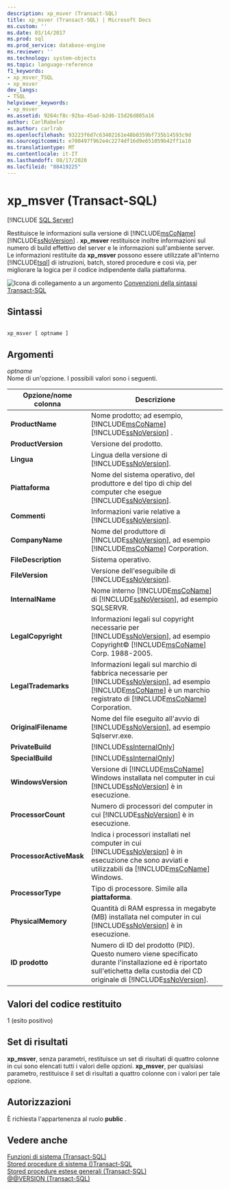 ```yaml
---
description: xp_msver (Transact-SQL)
title: xp_msver (Transact-SQL) | Microsoft Docs
ms.custom: ''
ms.date: 03/14/2017
ms.prod: sql
ms.prod_service: database-engine
ms.reviewer: ''
ms.technology: system-objects
ms.topic: language-reference
f1_keywords:
- xp_msver_TSQL
- xp_msver
dev_langs:
- TSQL
helpviewer_keywords:
- xp_msver
ms.assetid: 9264cf8c-92ba-45ad-b2d6-15d26d805a16
author: CarlRabeler
ms.author: carlrab
ms.openlocfilehash: 93223f6d7c63402161e48b0359bf735b14593c9d
ms.sourcegitcommit: e700497f962e4c2274df16d9e651059b42ff1a10
ms.translationtype: MT
ms.contentlocale: it-IT
ms.lasthandoff: 08/17/2020
ms.locfileid: "88419225"
---
```

# <a name="xp_msver-transact-sql"></a>xp_msver (Transact-SQL)
[!INCLUDE [SQL Server](../../includes/applies-to-version/sqlserver.md)]

  Restituisce le informazioni sulla versione di [!INCLUDE[msCoName](../../includes/msconame-md.md)] [!INCLUDE[ssNoVersion](../../includes/ssnoversion-md.md)] . **xp_msver** restituisce inoltre informazioni sul numero di build effettivo del server e le informazioni sull'ambiente server. Le informazioni restituite da **xp_msver** possono essere utilizzate all'interno [!INCLUDE[tsql](../../includes/tsql-md.md)] di istruzioni, batch, stored procedure e così via, per migliorare la logica per il codice indipendente dalla piattaforma.  
  
 ![Icona di collegamento a un argomento](../../database-engine/configure-windows/media/topic-link.gif "Icona di collegamento a un argomento") [Convenzioni della sintassi Transact-SQL](../../t-sql/language-elements/transact-sql-syntax-conventions-transact-sql.md)  
  
## <a name="syntax"></a>Sintassi  
  
```  
  
xp_msver [ optname ]  
```  
  
## <a name="arguments"></a>Argomenti  
 *optname*  
 Nome di un'opzione. I possibili valori sono i seguenti.  
  
|Opzione/nome colonna|Descrizione|  
|-------------------------|-----------------|  
|**ProductName**|Nome prodotto; ad esempio, [!INCLUDE[msCoName](../../includes/msconame-md.md)] [!INCLUDE[ssNoVersion](../../includes/ssnoversion-md.md)] .|  
|**ProductVersion**|Versione del prodotto.|  
|**Lingua**|Lingua della versione di [!INCLUDE[ssNoVersion](../../includes/ssnoversion-md.md)].|  
|**Piattaforma**|Nome del sistema operativo, del produttore e del tipo di chip del computer che esegue [!INCLUDE[ssNoVersion](../../includes/ssnoversion-md.md)].|  
|**Commenti**|Informazioni varie relative a [!INCLUDE[ssNoVersion](../../includes/ssnoversion-md.md)].|  
|**CompanyName**|Nome del produttore di [!INCLUDE[ssNoVersion](../../includes/ssnoversion-md.md)], ad esempio [!INCLUDE[msCoName](../../includes/msconame-md.md)] Corporation.|  
|**FileDescription**|Sistema operativo.|  
|**FileVersion**|Versione dell'eseguibile di [!INCLUDE[ssNoVersion](../../includes/ssnoversion-md.md)].|  
|**InternalName**|Nome interno [!INCLUDE[msCoName](../../includes/msconame-md.md)] di [!INCLUDE[ssNoVersion](../../includes/ssnoversion-md.md)], ad esempio SQLSERVR.|  
|**LegalCopyright**|Informazioni legali sul copyright necessarie per [!INCLUDE[ssNoVersion](../../includes/ssnoversion-md.md)], ad esempio Copyright© [!INCLUDE[msCoName](../../includes/msconame-md.md)] Corp. 1988-2005.|  
|**LegalTrademarks**|Informazioni legali sul marchio di fabbrica necessarie per [!INCLUDE[ssNoVersion](../../includes/ssnoversion-md.md)], ad esempio [!INCLUDE[msCoName](../../includes/msconame-md.md)] è un marchio registrato di [!INCLUDE[msCoName](../../includes/msconame-md.md)] Corporation.|  
|**OriginalFilename**|Nome del file eseguito all'avvio di [!INCLUDE[ssNoVersion](../../includes/ssnoversion-md.md)], ad esempio Sqlservr.exe.|  
|**PrivateBuild**|[!INCLUDE[ssInternalOnly](../../includes/ssinternalonly-md.md)]|  
|**SpecialBuild**|[!INCLUDE[ssInternalOnly](../../includes/ssinternalonly-md.md)]|  
|**WindowsVersion**|Versione di [!INCLUDE[msCoName](../../includes/msconame-md.md)] Windows installata nel computer in cui [!INCLUDE[ssNoVersion](../../includes/ssnoversion-md.md)] è in esecuzione.|  
|**ProcessorCount**|Numero di processori del computer in cui [!INCLUDE[ssNoVersion](../../includes/ssnoversion-md.md)] è in esecuzione.|  
|**ProcessorActiveMask**|Indica i processori installati nel computer in cui [!INCLUDE[ssNoVersion](../../includes/ssnoversion-md.md)] è in esecuzione che sono avviati e utilizzabili da [!INCLUDE[msCoName](../../includes/msconame-md.md)] Windows.|  
|**ProcessorType**|Tipo di processore. Simile alla **piattaforma**.|  
|**PhysicalMemory**|Quantità di RAM espressa in megabyte (MB) installata nel computer in cui [!INCLUDE[ssNoVersion](../../includes/ssnoversion-md.md)] è in esecuzione.|  
|**ID prodotto**|Numero di ID del prodotto (PID). Questo numero viene specificato durante l'installazione ed è riportato sull'etichetta della custodia del CD originale di [!INCLUDE[ssNoVersion](../../includes/ssnoversion-md.md)].|  
  
## <a name="return-code-values"></a>Valori del codice restituito  
 1 (esito positivo)  
  
## <a name="result-sets"></a>Set di risultati  
 **xp_msver**, senza parametri, restituisce un set di risultati di quattro colonne in cui sono elencati tutti i valori delle opzioni. **xp_msver**, per qualsiasi parametro, restituisce il set di risultati a quattro colonne con i valori per tale opzione.  
  
## <a name="permissions"></a>Autorizzazioni  
 È richiesta l'appartenenza al ruolo **public** .  
  
## <a name="see-also"></a>Vedere anche  
 [Funzioni di sistema &#40;Transact-SQL&#41;](../../relational-databases/system-functions/system-functions-category-transact-sql.md)   
 [Stored procedure di sistema &#40;&#41;Transact-SQL ](../../relational-databases/system-stored-procedures/system-stored-procedures-transact-sql.md)   
 [Stored procedure estese generali &#40;Transact-SQL&#41;](../../relational-databases/system-stored-procedures/general-extended-stored-procedures-transact-sql.md)   
 [@@VERSION &#40;Transact-SQL&#41;](../../t-sql/functions/version-transact-sql-configuration-functions.md)  
  
  
